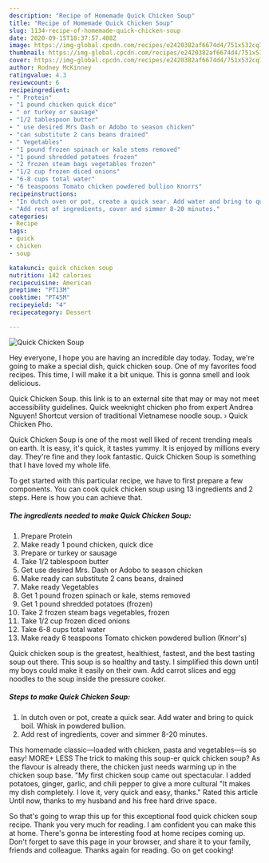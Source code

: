 ```yaml
---
description: "Recipe of Homemade Quick Chicken Soup"
title: "Recipe of Homemade Quick Chicken Soup"
slug: 1134-recipe-of-homemade-quick-chicken-soup
date: 2020-09-15T18:37:57.408Z
image: https://img-global.cpcdn.com/recipes/e2420382af6674d4/751x532cq70/quick-chicken-soup-recipe-main-photo.jpg
thumbnail: https://img-global.cpcdn.com/recipes/e2420382af6674d4/751x532cq70/quick-chicken-soup-recipe-main-photo.jpg
cover: https://img-global.cpcdn.com/recipes/e2420382af6674d4/751x532cq70/quick-chicken-soup-recipe-main-photo.jpg
author: Rodney McKinney
ratingvalue: 4.3
reviewcount: 6
recipeingredient:
- " Protein"
- "1 pound chicken quick dice"
- " or turkey or sausage"
- "1/2 tablespoon butter"
- " use desired Mrs Dash or Adobo to season chicken"
- "can substitute 2 cans beans drained"
- " Vegetables"
- "1 pound frozen spinach or kale stems removed"
- "1 pound shredded potatoes frozen"
- "2 frozen steam bags vegetables frozen"
- "1/2 cup frozen diced onions"
- "6-8 cups total water"
- "6 teaspoons Tomato chicken powdered bullion Knorrs"
recipeinstructions:
- "In dutch oven or pot, create a quick sear. Add water and bring to quick boil. Whisk in powdered bullion."
- "Add rest of ingredients, cover and simmer 8-20 minutes."
categories:
- Recipe
tags:
- quick
- chicken
- soup

katakunci: quick chicken soup 
nutrition: 142 calories
recipecuisine: American
preptime: "PT13M"
cooktime: "PT45M"
recipeyield: "4"
recipecategory: Dessert

---
```



![Quick Chicken Soup](https://img-global.cpcdn.com/recipes/e2420382af6674d4/751x532cq70/quick-chicken-soup-recipe-main-photo.jpg)

Hey everyone, I hope you are having an incredible day today. Today, we're going to make a special dish, quick chicken soup. One of my favorites food recipes. This time, I will make it a bit unique. This is gonna smell and look delicious.

Quick Chicken Soup. this link is to an external site that may or may not meet accessibility guidelines. Quick weeknight chicken pho from expert Andrea Nguyen! Shortcut version of traditional Vietnamese noodle soup. › Quick Chicken Pho.

Quick Chicken Soup is one of the most well liked of recent trending meals on earth. It is easy, it's quick, it tastes yummy. It is enjoyed by millions every day. They're fine and they look fantastic. Quick Chicken Soup is something that I have loved my whole life.


To get started with this particular recipe, we have to first prepare a few components. You can cook quick chicken soup using 13 ingredients and 2 steps. Here is how you can achieve that.

<!--inarticleads1-->

##### The ingredients needed to make Quick Chicken Soup:

1. Prepare  Protein
1. Make ready 1 pound chicken, quick dice
1. Prepare  or turkey or sausage
1. Take 1/2 tablespoon butter
1. Get  use desired Mrs. Dash or Adobo to season chicken
1. Make ready can substitute 2 cans beans, drained
1. Make ready  Vegetables
1. Get 1 pound frozen spinach or kale, stems removed
1. Get 1 pound shredded potatoes (frozen)
1. Take 2 frozen steam bags vegetables, frozen
1. Take 1/2 cup frozen diced onions
1. Take 6-8 cups total water
1. Make ready 6 teaspoons Tomato chicken powdered bullion (Knorr&#39;s)


Quick chicken soup is the greatest, healthiest, fastest, and the best tasting soup out there. This soup is so healthy and tasty. I simplified this down until my boys could make it easily on their own. Add carrot slices and egg noodles to the soup inside the pressure cooker. 

<!--inarticleads2-->

##### Steps to make Quick Chicken Soup:

1. In dutch oven or pot, create a quick sear. Add water and bring to quick boil. Whisk in powdered bullion.
1. Add rest of ingredients, cover and simmer 8-20 minutes.


This homemade classic—loaded with chicken, pasta and vegetables—is so easy! MORE+ LESS The trick to making this soup-er quick chicken soup? As the flavour is already there, the chicken just needs warming up in the chicken soup base. &#34;My first chicken soup came out spectacular. I added potatoes, ginger, garlic, and chili pepper to give a more cultural &#34;It makes my dish completely. I love it, very quick and easy, thanks.&#34; Rated this article Until now, thanks to my husband and his free hard drive space. 

So that's going to wrap this up for this exceptional food quick chicken soup recipe. Thank you very much for reading. I am confident you can make this at home. There's gonna be interesting food at home recipes coming up. Don't forget to save this page in your browser, and share it to your family, friends and colleague. Thanks again for reading. Go on get cooking!
